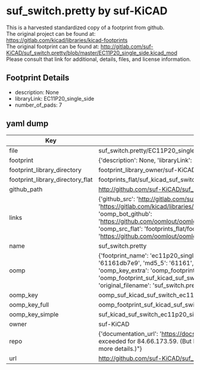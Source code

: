 # suf_switch.pretty by suf-KiCAD  
This is a harvested standardized copy of a footprint from github.  
The original project can be found at:  
https://gitlab.com/kicad/libraries/kicad-footprints  
The original footprint can be found at:
http://gitlab.com/suf-KiCAD/suf_switch.pretty/blob/master/EC11P20_single_side.kicad_mod
Please consult that link for additional, details, files, and license information.  
## Footprint Details
* description: None  
* libraryLink: EC11P20_single_side  
* number_of_pads: 7  
## yaml dump  
| Key | Value |  
| --- | --- |  
| file | suf_switch.pretty/EC11P20_single_side.kicad_mod |  
| footprint | {'description': None, 'libraryLink': 'EC11P20_single_side', 'number_of_pads': 7} |  
| footprint_library_directory | footprint_library_owner/suf-KiCAD_suf_switch.pretty |  
| footprint_library_directory_flat | footprints_flat/suf_kicad_suf_switch_ec11p20_single_side/working |  
| github_path | http://github.com/suf-KiCAD/suf_switch.pretty/blob/master/EC11P20_single_side.kicad_mod |  
| links | {'github_src': 'http://gitlab.com/suf-KiCAD/suf_switch.pretty/blob/master/EC11P20_single_side.kicad_mod', 'github_src_repo': 'https://gitlab.com/kicad/libraries/kicad-footprints', 'oomp_bot': 'footprints/suf_kicad_suf_switch_ec11p20_single_side/working', 'oomp_bot_github': 'https://github.com/oomlout/oomlout_oomp_footprint_bot/tree/main/footprints/suf_kicad_suf_switch_ec11p20_single_side/working', 'oomp_src_flat': 'footprints_flat/footprints_flat/suf_kicad_suf_switch_ec11p20_single_side/working', 'oomp_src_flat_github': 'https://github.com/oomlout/oomlout_oomp_footprint_src/tree/main/footprints_flat/suf_kicad_suf_switch_ec11p20_single_side/working'} |  
| name | suf_switch.pretty |  
| oomp | {'footprint_name': 'ec11p20_single_side', 'library_name': 'suf_switch', 'md5': '61161db7e9711cc1085e18b76495e71d', 'md5_10': '61161db7e9', 'md5_5': '61161', 'md5_6': '61161d', 'oomp_key': 'oomp_suf_kicad_suf_switch_ec11p20_single_side', 'oomp_key_extra': 'oomp_footprint_suf_kicad_suf_switch_ec11p20_single_side', 'oomp_key_full': 'oomp_footprint_suf_kicad_suf_switch_ec11p20_single_side_61161d', 'oomp_key_simple': 'suf_kicad_suf_switch_ec11p20_single_side', 'original_filename': 'suf_switch.pretty/EC11P20_single_side.kicad_mod', 'owner_name': 'suf_kicad'} |  
| oomp_key | oomp_suf_kicad_suf_switch_ec11p20_single_side |  
| oomp_key_full | oomp_footprint_suf_kicad_suf_switch_ec11p20_single_side |  
| oomp_key_simple | suf_kicad_suf_switch_ec11p20_single_side |  
| owner | suf-KiCAD |  
| repo | {'documentation_url': 'https://docs.github.com/rest/overview/resources-in-the-rest-api#rate-limiting', 'message': "API rate limit exceeded for 84.66.173.59. (But here's the good news: Authenticated requests get a higher rate limit. Check out the documentation for more details.)"} |  
| url | http://github.com/suf-KiCAD/suf_switch.pretty |  

